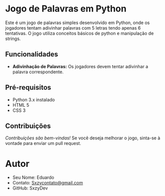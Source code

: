 # Jogo de Palavras em Python

Este é um jogo de palavras simples desenvolvido em Python, onde os jogadores tentam adivinhar palavras com 5 letras tendo apenas 6 tentativas. O jogo utiliza conceitos básicos de python e manipulação de strings.

## Funcionalidades

- **Adivinhação de Palavras:** Os jogadores devem tentar adivinhar a palavra correspondente.

## Pré-requisitos

- Python 3.x instalado
- HTML 5
- CSS 3

## Contribuições
*Contribuições são bem-vindas!* 
Se você deseja melhorar o jogo, sinta-se à vontade para enviar um pull request.

# Autor
- Seu Nome: Eduardo
- Contato: Sxzycontato@gmail.com
- GitHub: SxzyDev

